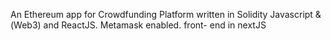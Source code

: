 An Ethereum app for Crowdfunding Platform written in Solidity Javascript &(Web3) and ReactJS. Metamask enabled. front- end in nextJS
